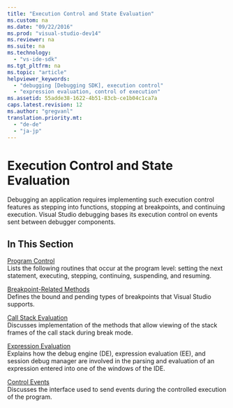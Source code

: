 ```yaml
---
title: "Execution Control and State Evaluation"
ms.custom: na
ms.date: "09/22/2016"
ms.prod: "visual-studio-dev14"
ms.reviewer: na
ms.suite: na
ms.technology: 
  - "vs-ide-sdk"
ms.tgt_pltfrm: na
ms.topic: "article"
helpviewer_keywords: 
  - "debugging [Debugging SDK], execution control"
  - "expression evaluation, control of execution"
ms.assetid: 55adde38-1622-4b51-83cb-ce1b04c1ca7a
caps.latest.revision: 12
ms.author: "gregvanl"
translation.priority.mt: 
  - "de-de"
  - "ja-jp"
---
```

# Execution Control and State Evaluation
Debugging an application requires implementing such execution control features as stepping into functions, stopping at breakpoints, and continuing execution. Visual Studio debugging bases its execution control on events sent between debugger components.  
  
## In This Section  
 [Program Control](../VS_csharp/program-control.md)  
 Lists the following routines that occur at the program level: setting the next statement, executing, stepping, continuing, suspending, and resuming.  
  
 [Breakpoint-Related Methods](../VS_csharp/breakpoint-related-methods.md)  
 Defines the bound and pending types of breakpoints that Visual Studio supports.  
  
 [Call Stack Evaluation](../VS_csharp/call-stack-evaluation.md)  
 Discusses implementation of the methods that allow viewing of the stack frames of the call stack during break mode.  
  
 [Expression Evaluation](../VS_csharp/expression-evaluation--visual-studio-debugging-sdk-.md)  
 Explains how the debug engine (DE), expression evaluation (EE), and session debug manager are involved in the parsing and evaluation of an expression entered into one of the windows of the IDE.  
  
 [Control Events](../VS_csharp/control-events.md)  
 Discusses the interface used to send events during the controlled execution of the program.